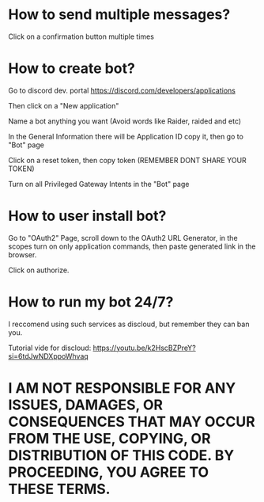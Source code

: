 # How to send multiple messages?
Click on a confirmation button multiple times

# How to create bot?
Go to discord dev. portal https://discord.com/developers/applications

Then click on a "New application"

Name a bot anything you want (Avoid words like Raider, raided and etc)

In the General Information there will be Application ID copy it, then go to "Bot" page

Click on a reset token, then copy token (REMEMBER DONT SHARE YOUR TOKEN)

Turn on all Privileged Gateway Intents in the "Bot" page

# How to user install bot?
Go to "OAuth2" Page, scroll down to the OAuth2 URL Generator, in the scopes turn on only application commands, then paste generated link in the browser.

Click on authorize.

# How to run my bot 24/7?

I reccomend using such services as discloud, but remember they can ban you.

Tutorial vide for discloud: https://youtu.be/k2HscBZPreY?si=6tdJwNDXppoWhvaq

# I AM NOT RESPONSIBLE FOR ANY ISSUES, DAMAGES, OR CONSEQUENCES THAT MAY OCCUR FROM THE USE, COPYING, OR DISTRIBUTION OF THIS CODE. BY PROCEEDING, YOU AGREE TO THESE TERMS.
